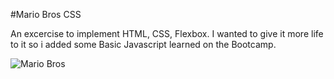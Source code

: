 #Mario Bros CSS

An excercise  to implement HTML, CSS, Flexbox. 
I wanted to give it more life to it so i added some Basic Javascript learned on the Bootcamp.

![Mario Bros](https://image.prntscr.com/image/aIARW_UQQ8qiyq6cuOhJkg.png)